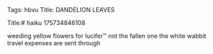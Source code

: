 Tags: hbvu
Title: DANDELION LEAVES
  
Title:# haiku 175734846108 
  
weeding yellow flowers for lucifer™
not the fallen one the white wabbit  
travel expenses are sent through  
